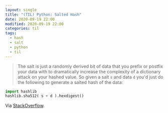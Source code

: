 ```yaml
---
layout: single
title: "(TIL) Python: Salted Hash"
date: 2020-09-19 22:00
modified: 2020-09-19 22:00
categories: til
tags:
  - hash
  - salt
  - python
  - til
---
```


> The salt is just a randomly derived bit of data that you prefix or
  postfix your data with to dramatically increase the complexity of a
  dictionary attack on your hashed value. So given a salt `s` and data `d`
  you'd just do the following to generate a salted hash of the data:

```python
import hashlib
hashlib.sha512( s + d ).hexdigest()
```

Via [StackOverflow](https://stackoverflow.com/a/2898780/1257318).
